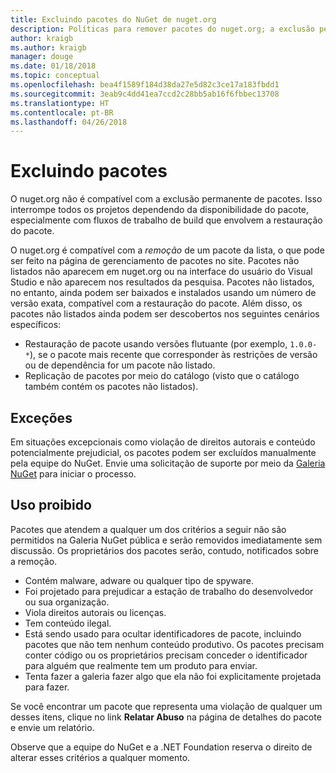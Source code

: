 ```yaml
---
title: Excluindo pacotes do NuGet de nuget.org
description: Políticas para remover pacotes do nuget.org; a exclusão permanente não é compatível, exceto quando os pacotes violam outras políticas.
author: kraigb
ms.author: kraigb
manager: douge
ms.date: 01/18/2018
ms.topic: conceptual
ms.openlocfilehash: bea4f1589f184d38da27e5d82c3ce17a183fbdd1
ms.sourcegitcommit: 3eab9c4dd41ea7ccd2c28bb5ab16f6fbbec13708
ms.translationtype: HT
ms.contentlocale: pt-BR
ms.lasthandoff: 04/26/2018
---
```

# <a name="deleting-packages"></a>Excluindo pacotes

O nuget.org não é compatível com a exclusão permanente de pacotes. Isso interrompe todos os projetos dependendo da disponibilidade do pacote, especialmente com fluxos de trabalho de build que envolvem a restauração do pacote.

O nuget.org é compatível com a *remoção* de um pacote da lista, o que pode ser feito na página de gerenciamento de pacotes no site. Pacotes não listados não aparecem em nuget.org ou na interface do usuário do Visual Studio e não aparecem nos resultados da pesquisa. Pacotes não listados, no entanto, ainda podem ser baixados e instalados usando um número de versão exata, compatível com a restauração do pacote. Além disso, os pacotes não listados ainda podem ser descobertos nos seguintes cenários específicos:

- Restauração de pacote usando versões flutuante (por exemplo, `1.0.0-*`), se o pacote mais recente que corresponder às restrições de versão ou de dependência for um pacote não listado.
- Replicação de pacotes por meio do catálogo (visto que o catálogo também contém os pacotes não listados).

## <a name="exceptions"></a>Exceções

Em situações excepcionais como violação de direitos autorais e conteúdo potencialmente prejudicial, os pacotes podem ser excluídos manualmente pela equipe do NuGet. Envie uma solicitação de suporte por meio da [Galeria NuGet](http://www.nuget.org) para iniciar o processo.

## <a name="prohibited-use"></a>Uso proibido

Pacotes que atendem a qualquer um dos critérios a seguir não são permitidos na Galeria NuGet pública e serão removidos imediatamente sem discussão. Os proprietários dos pacotes serão, contudo, notificados sobre a remoção.

- Contém malware, adware ou qualquer tipo de spyware.
- Foi projetado para prejudicar a estação de trabalho do desenvolvedor ou sua organização.
- Viola direitos autorais ou licenças.
- Tem conteúdo ilegal.
- Está sendo usado para ocultar identificadores de pacote, incluindo pacotes que não tem nenhum conteúdo produtivo. Os pacotes precisam conter código ou os proprietários precisam conceder o identificador para alguém que realmente tem um produto para enviar.
- Tenta fazer a galeria fazer algo que ela não foi explicitamente projetada para fazer.

Se você encontrar um pacote que representa uma violação de qualquer um desses itens, clique no link **Relatar Abuso** na página de detalhes do pacote e envie um relatório.

Observe que a equipe do NuGet e a .NET Foundation reserva o direito de alterar esses critérios a qualquer momento.
